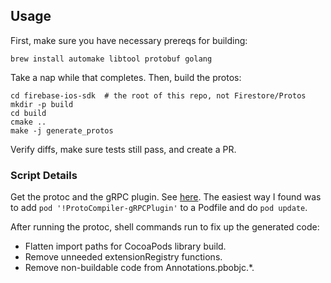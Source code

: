 ## Usage

First, make sure you have necessary prereqs for building:
```
brew install automake libtool protobuf golang
```

Take a nap while that completes. Then, build the protos:
```
cd firebase-ios-sdk  # the root of this repo, not Firestore/Protos
mkdir -p build
cd build
cmake ..
make -j generate_protos
```

Verify diffs, make sure tests still pass, and create a PR.

### Script Details

Get the protoc and the gRPC plugin. See
[here](https://github.com/grpc/grpc/tree/master/src/objective-c). The
easiest way I found was to add
`pod '!ProtoCompiler-gRPCPlugin'` to a Podfile and do `pod update`.

After running the protoc, shell commands run to fix up the generated code:
  * Flatten import paths for CocoaPods library build.
  * Remove unneeded extensionRegistry functions.
  * Remove non-buildable code from Annotations.pbobjc.*.
